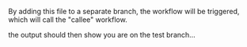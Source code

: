 By adding this file to a separate branch, the workflow will be triggered, which will call the "callee" workflow.

the output should then show you are on the test branch...
